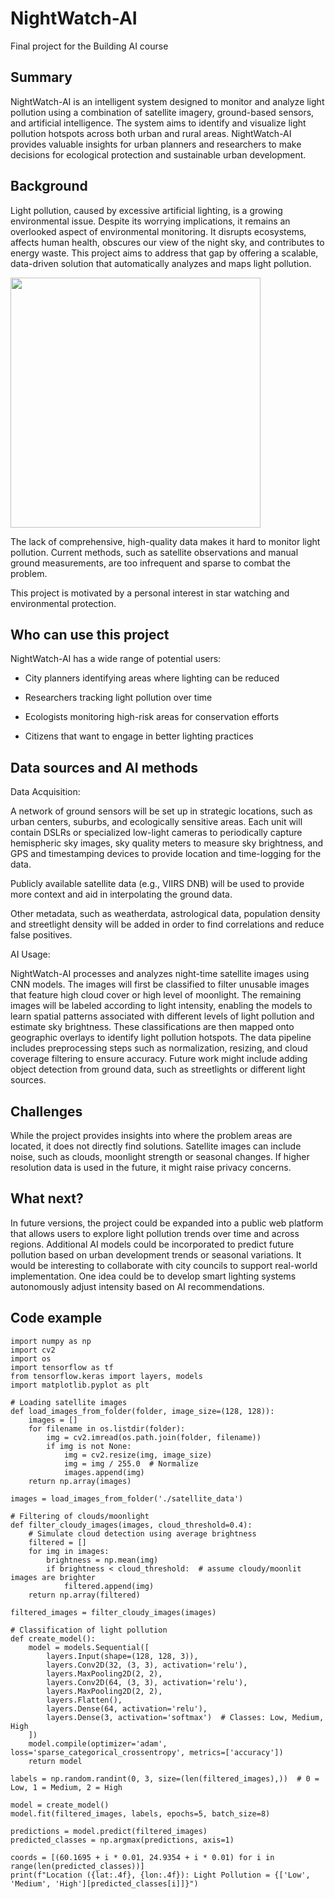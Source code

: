 # NightWatch-AI

Final project for the Building AI course

## Summary

NightWatch-AI is an intelligent system designed to monitor and analyze light pollution using a combination of satellite imagery, ground-based sensors, and artificial intelligence. The system aims to identify and visualize light pollution hotspots across both urban and rural areas. NightWatch-AI provides valuable insights for urban planners and researchers to make decisions for ecological protection and sustainable urban development.

## Background

Light pollution, caused by excessive artificial lighting, is a growing environmental issue. Despite its worrying implications, it remains an overlooked aspect of environmental monitoring. It disrupts ecosystems, affects human health, obscures our view of the night sky, and contributes to energy waste. This project aims to address that gap by offering a scalable, data-driven solution that automatically analyzes and maps light pollution.

<img src="https://i.redd.it/0pcgu4ha31u61.jpg" width="400">

The lack of comprehensive, high-quality data makes it hard to monitor light pollution. Current methods, such as satellite observations and manual ground measurements, are too infrequent and sparse to combat the problem.

This project is motivated by a personal interest in star watching and environmental protection. 

## Who can use this project

NightWatch-AI has a wide range of potential users:

* City planners identifying areas where lighting can be reduced

* Researchers tracking light pollution over time

* Ecologists monitoring high-risk areas for conservation efforts

* Citizens that want to engage in better lighting practices

## Data sources and AI methods

Data Acquisition:

A network of ground sensors will be set up in strategic locations, such as urban centers, suburbs, and ecologically sensitive areas. Each unit will contain DSLRs or specialized low-light cameras to periodically capture hemispheric sky images, sky quality meters to measure sky brightness, and GPS and timestamping devices to provide location and time-logging for the data.

Publicly available satellite data (e.g., VIIRS DNB) will be used to provide more context and aid in interpolating the ground data.

Other metadata, such as weatherdata, astrological data, population density and streetlight density will be added in order to find correlations and reduce false positives.

AI Usage:

NightWatch-AI processes and analyzes night-time satellite images using CNN models. The images will first be classified to filter unusable images that feature high cloud cover or high level of moonlight. The remaining images will be labeled according to light intensity, enabling the models to learn spatial patterns associated with different levels of light pollution and estimate sky brightness. These classifications are then mapped onto geographic overlays to identify light pollution hotspots. The data pipeline includes preprocessing steps such as normalization, resizing, and cloud coverage filtering to ensure accuracy. Future work might include adding object detection from ground data, such as streetlights or different light sources.


## Challenges

While the project provides insights into where the problem areas are located, it does not directly find solutions.
Satellite images can include noise, such as clouds, moonlight strength or seasonal changes.
If higher resolution data is used in the future, it might raise privacy concerns.

## What next?

In future versions, the project could be expanded into a public web platform that allows users to explore light pollution trends over time and across regions. Additional AI models could be incorporated to predict future pollution based on urban development trends or seasonal variations. It would be interesting to collaborate with city councils to support real-world implementation. One idea could be to develop smart lighting systems autonomously adjust intensity based on AI recommendations.

## Code example

```
import numpy as np
import cv2
import os
import tensorflow as tf
from tensorflow.keras import layers, models
import matplotlib.pyplot as plt

# Loading satellite images
def load_images_from_folder(folder, image_size=(128, 128)):
    images = []
    for filename in os.listdir(folder):
        img = cv2.imread(os.path.join(folder, filename))
        if img is not None:
            img = cv2.resize(img, image_size)
            img = img / 255.0  # Normalize
            images.append(img)
    return np.array(images)

images = load_images_from_folder('./satellite_data')

# Filtering of clouds/moonlight
def filter_cloudy_images(images, cloud_threshold=0.4):
    # Simulate cloud detection using average brightness
    filtered = []
    for img in images:
        brightness = np.mean(img)
        if brightness < cloud_threshold:  # assume cloudy/moonlit images are brighter
            filtered.append(img)
    return np.array(filtered)

filtered_images = filter_cloudy_images(images)

# Classification of light pollution
def create_model():
    model = models.Sequential([
        layers.Input(shape=(128, 128, 3)),
        layers.Conv2D(32, (3, 3), activation='relu'),
        layers.MaxPooling2D(2, 2),
        layers.Conv2D(64, (3, 3), activation='relu'),
        layers.MaxPooling2D(2, 2),
        layers.Flatten(),
        layers.Dense(64, activation='relu'),
        layers.Dense(3, activation='softmax')  # Classes: Low, Medium, High
    ])
    model.compile(optimizer='adam', loss='sparse_categorical_crossentropy', metrics=['accuracy'])
    return model

labels = np.random.randint(0, 3, size=(len(filtered_images),))  # 0 = Low, 1 = Medium, 2 = High

model = create_model()
model.fit(filtered_images, labels, epochs=5, batch_size=8)

predictions = model.predict(filtered_images)
predicted_classes = np.argmax(predictions, axis=1)

coords = [(60.1695 + i * 0.01, 24.9354 + i * 0.01) for i in range(len(predicted_classes))]
print(f"Location ({lat:.4f}, {lon:.4f}): Light Pollution = {['Low', 'Medium', 'High'][predicted_classes[i]]}")
```
